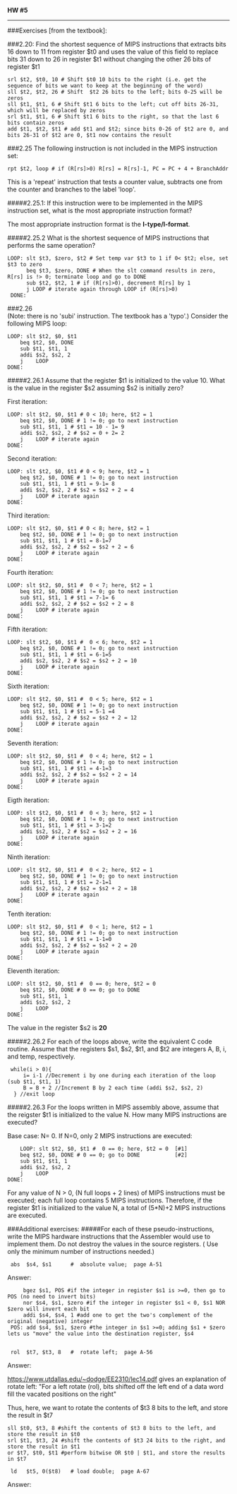 

**HW #5**
*****

###Exercises [from the textbook]:
 
###2.20:
Find the shortest sequence of MIPS instructions that extracts bits 16 down to 11 from register $t0 
and uses the value of this field to replace bits 31 down to 26 in register $t1 without changing 
the other 26 bits of register $t1

    srl $t2, $t0, 10 # Shift $t0 10 bits to the right (i.e. get the sequence of bits we want to keep at the beginning of the word)
    sll $t2, $t2, 26 # Shift  $t2 26 bits to the left; bits 0-25 will be zeros
    sll $t1, $t1, 6 # Shift $t1 6 bits to the left; cut off bits 26-31, which will be replaced by zeros
    srl $t1, $t1, 6 # Shift $t1 6 bits to the right, so that the last 6 bits contain zeros
    add $t1, $t2, $t1 # add $t1 and $t2; since bits 0-26 of $t2 are 0, and bits 26-31 of $t2 are 0, $t1 now contains the result
 
###2.25 
The following instruction is not included in the MIPS instruction set:

    rpt $t2, loop # if (R[rs]>0) R[rs] = R[rs]-1, PC = PC + 4 + BranchAddr

This is a 'repeat' instruction that tests a counter value, subtracts one from the counter and branches to the label 'loop'.

#####2.25.1:
If this instruction were to be implemented in the MIPS instruction set, what is the most appropriate instruction format?

The most appropriate instruction format is the **I-type/I-format**. 

#####2.25.2
What is the shortest sequence of MIPS instructions that performs the same operation?

    LOOP: slt $t3, $zero, $t2 # Set temp var $t3 to 1 if 0< $t2; else, set $t3 to zero  
          beq $t3, $zero, DONE # When the slt command results in zero, R[rs] is !> 0; terminate loop and go to DONE
          sub $t2, $t2, 1 # if (R[rs]>0), decrement R[rs] by 1
          j LOOP # iterate again through LOOP if (R[rs]>0)
     DONE:

###2.26  
(Note: there is no 'subi' instruction. The textbook has a 'typo'.)
Consider the following MIPS loop:

    LOOP: slt $t2, $0, $t1
        beq $t2, $0, DONE
        sub $t1, $t1, 1
        addi $s2, $s2, 2
        j    LOOP
    DONE:

#####2.26.1
Assume that the register $t1 is initialized to the value 10. What is the value in the register $s2 assuming $s2 is initially zero?

First iteration:

    LOOP: slt $t2, $0, $t1 # 0 < 10; here, $t2 = 1
        beq $t2, $0, DONE # 1 != 0; go to next instruction
        sub $t1, $t1, 1 # $t1 = 10 - 1= 9
        addi $s2, $s2, 2 # $s2 = 0 + 2= 2
        j    LOOP # iterate again
    DONE:

Second iteration:

    LOOP: slt $t2, $0, $t1 # 0 < 9; here, $t2 = 1
        beq $t2, $0, DONE # 1 != 0; go to next instruction
        sub $t1, $t1, 1 # $t1 = 9-1= 8
        addi $s2, $s2, 2 # $s2 = $s2 + 2 = 4
        j    LOOP # iterate again
    DONE:

Third iteration:

    LOOP: slt $t2, $0, $t1 # 0 < 8; here, $t2 = 1
        beq $t2, $0, DONE # 1 != 0; go to next instruction
        sub $t1, $t1, 1 # $t1 = 8-1=7
        addi $s2, $s2, 2 # $s2 = $s2 + 2 = 6
        j    LOOP # iterate again
    DONE:
    
Fourth iteration:

    LOOP: slt $t2, $0, $t1 #  0 < 7; here, $t2 = 1
        beq $t2, $0, DONE # 1 != 0; go to next instruction
        sub $t1, $t1, 1 # $t1 = 7-1= 6
        addi $s2, $s2, 2 # $s2 = $s2 + 2 = 8
        j    LOOP # iterate again
    DONE: 
    
 Fifth iteration:

    LOOP: slt $t2, $0, $t1 #  0 < 6; here, $t2 = 1
        beq $t2, $0, DONE # 1 != 0; go to next instruction
        sub $t1, $t1, 1 # $t1 = 6-1=5
        addi $s2, $s2, 2 # $s2 = $s2 + 2 = 10
        j    LOOP # iterate again
    DONE: 

Sixth iteration:

    LOOP: slt $t2, $0, $t1 #  0 < 5; here, $t2 = 1
        beq $t2, $0, DONE # 1 != 0; go to next instruction
        sub $t1, $t1, 1 # $t1 = 5-1 =4
        addi $s2, $s2, 2 # $s2 = $s2 + 2 = 12
        j    LOOP # iterate again
    DONE: 

Seventh iteration:

    LOOP: slt $t2, $0, $t1 #  0 < 4; here, $t2 = 1
        beq $t2, $0, DONE # 1 != 0; go to next instruction
        sub $t1, $t1, 1 # $t1 = 4-1=3
        addi $s2, $s2, 2 # $s2 = $s2 + 2 = 14
        j    LOOP # iterate again
    DONE: 

Eigth iteration:

    LOOP: slt $t2, $0, $t1 #  0 < 3; here, $t2 = 1
        beq $t2, $0, DONE # 1 != 0; go to next instruction
        sub $t1, $t1, 1 # $t1 = 3-1=2
        addi $s2, $s2, 2 # $s2 = $s2 + 2 = 16
        j    LOOP # iterate again
    DONE: 

Ninth iteration:

    LOOP: slt $t2, $0, $t1 #  0 < 2; here, $t2 = 1
        beq $t2, $0, DONE # 1 != 0; go to next instruction
        sub $t1, $t1, 1 # $t1 = 2-1=1
        addi $s2, $s2, 2 # $s2 = $s2 + 2 = 18
        j    LOOP # iterate again
    DONE: 

Tenth iteration:

    LOOP: slt $t2, $0, $t1 #  0 < 1; here, $t2 = 1
        beq $t2, $0, DONE # 1 != 0; go to next instruction
        sub $t1, $t1, 1 # $t1 = 1-1=0
        addi $s2, $s2, 2 # $s2 = $s2 + 2 = 20
        j    LOOP # iterate again
    DONE: 

Eleventh iteration:

    LOOP: slt $t2, $0, $t1 #  0 == 0; here, $t2 = 0
        beq $t2, $0, DONE # 0 == 0; go to DONE
        sub $t1, $t1, 1 
        addi $s2, $s2, 2 
        j    LOOP 
    DONE: 

The value in the register $s2 is **20**

#####2.26.2
For each of the loops above, write the equivalent C code routine. Assume that the registers $s1, $s2, $t1, and $t2 are integers A, B, i, and temp, respectively.

     while(i > 0){
         i= i-1 //Decrement i by one during each iteration of the loop (sub $t1, $t1, 1)
         B = B + 2 //Increment B by 2 each time (addi $s2, $s2, 2)
      } //exit loop 

#####2.26.3
For the loops written in MIPS assembly above, assume that the reigster $t1 is initialized to the value N. How many MIPS instructions are executed?

Base case: N= 0. If N=0, only 2 MIPS instructions are executed:

        LOOP: slt $t2, $0, $t1 #  0 == 0; here, $t2 = 0  [#1]
        beq $t2, $0, DONE # 0 == 0; go to DONE           [#2]
        sub $t1, $t1, 1 
        addi $s2, $s2, 2 
        j    LOOP 
    DONE: 

For any value of N > 0, (N full loops + 2 lines) of MIPS instructions must be executed; each full loop contains 5 MIPS instructions.
Therefore, if the register $t1 is initialized to the value N, a total of (5*N)+2 MIPS instructions are executed. 

###Additional exercises:
#####For each of these pseudo-instructions, write the MIPS hardware instructions that the Assembler would use to implement them.  Do not destroy the values in the source registers.  ( Use only the minimum number of instructions needed.)

     abs  $s4, $s1      #  absolute value;  page A-51

Answer:

         bgez $s1, POS #if the integer in register $s1 is >=0, then go to POS (no need to invert bits)
         nor $s4, $s1, $zero #if the integer in register $s1 < 0, $s1 NOR $zero will invert each bit
         addi $s4, $s4, 1 #add one to get the two's complement of the original (negative) integer
     POS: add $s4, $s1, $zero #the integer in $s1 >=0; adding $s1 + $zero lets us "move" the value into the destination register, $s4


     rol  $t7, $t3, 8   #  rotate left;  page A-56

Answer:

https://www.utdallas.edu/~dodge/EE2310/lec14.pdf gives an explanation of rotate left: "For a left rotate (rol), bits shifted off the left end of a data word fill the vacated positions on the right"

Thus, here, we want to rotate the contents of $t3 8 bits to the left, and store the result in $t7

    sll $t0, $t3, 8 #shift the contents of $t3 8 bits to the left, and store the result in $t0
    srl $t1, $t3, 24 #shift the contents of $t3 24 bits to the right, and store the result in $t1
    or $t7, $t0, $t1 #perform bitwise OR $t0 | $t1, and store the results in $t7
 
     ld   $t5, 0($t8)   # load double;  page A-67
 
 

Answer:
